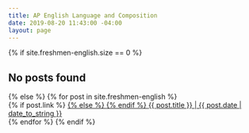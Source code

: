 ```yaml
---
title: AP English Language and Composition
date: 2019-08-20 11:43:00 -04:00
layout: page
---
```


<div class="archive">
  <div class="archive-list">
  {% if site.freshmen-english.size == 0 %}
    <h2>No posts found</h2>
  {% else %}
  {% for post in site.freshmen-english %}
    <div class="archive-list-post">
      {% if post.link %}
      <a href="{{ post.link }}">
      {% else %}
      <a href="{{ post.url | prepend: site.baseurl }}">
      {% endif %}  
        <span class="archive-list-post-title">
          {{ post.title }}
        </span>
        <span class="archive-list-post-date">
          <time>| {{ post.date | date_to_string }}</time>
        </span>
      </a>
    </div>
  {% endfor %}
  {% endif %}
  </div>
</div>
